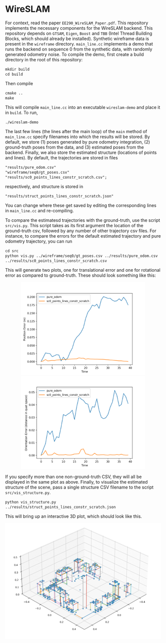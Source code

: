 # WireSLAM

For context, read the paper `EE290_WireSLAM_Paper.pdf`. This repository implements the necessary components for the WireSLAM backend. This repository depends on `GTSAM`, `Eigen`, `Boost` and `TBB` (Intel Thread Building Blocks, which should already be installed). Synthetic wireframe data is present in the `wireframe` directory. `main_line.cc` implements a demo that runs the backend on sequence 0 from the synthetic data, with randomly generated odometry noise. To compile the demo, first create a build directory in the root of this repository:

```
mkdir build
cd build
```
Then compile
```
cmake ..
make
```
This will compile `main_line.cc` into an executable `wireslam-demo` and place it in `build`. To run, 
```
./wireslam-demo
```

The last few lines (the lines after the main loop) of the `main` method of `main_line.cc` specify filenames into which the results will be stored. By default, we store (1) poses generated by pure odometry integration, (2) ground-truth poses from the data, and (3) estimated poses from the backend. Finally, we also store the estimated structure (locations of points and lines). By default, the trajectories are stored in files

```
"results/pure_odom.csv"
"wireframe/seq0/gt_poses.csv"
"results/sc0_points_lines_constr_scratch.csv";
```
respectively, and structure is stored in
```
"results/struct_points_lines_constr_scratch.json"
```
You can change where these get saved by editing the corresponding lines in `main_line.cc` and re-compiling.

To compare the estimatesd trajectories with the ground-truth, use the script `src/vis.py`. This script takes as its first argument the location of the ground-truth csv, followed by any number of other trajectory csv files. For instance, to compare the errors for the default estimated trajectory and pure odometry trajectory, you can run
```
cd src
python vis.py ../wireframe/seq0/gt_poses.csv ../results/pure_odom.csv ../results/sc0_points_lines_constr_scratch.csv
```
This will generate two plots, one for translational error and one for rotational error as compared to ground-truth. These should look something like this:

<p align="middle">
    <img src="./img/trans_err.png" width="400"/>
	<img src="./img/rot_err.png" width="400"/>
</p>

If you specify more than one non-ground-truth CSV, they will all be displayed in the same plot as above. Finally, to visualize the estimated structure of the scene, pass a single structure CSV filename to the script `src/vis_structure.py`.

```
python vis_structure.py ../results/struct_points_lines_constr_scratch.json
```
This will bring up an interactive 3D plot, which should look like this.

<p align="middle">
    <img src="./img/structure.png" width="600"/>
</p>



